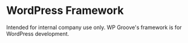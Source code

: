# WordPress Framework

Intended for internal company use only. WP Groove's framework is for WordPress development.
